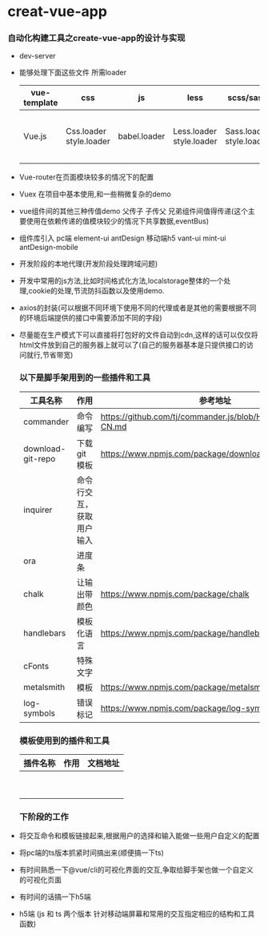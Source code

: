 # creat-vue-app
### 自动化构建工具之create-vue-app的设计与实现

* dev-server

* 能够处理下面这些文件  所需loader

  | vue-template | css                     | js           | less                     | scss/sass                | img                              | font        |
  | ------------ | ----------------------- | ------------ | ------------------------ | ------------------------ | -------------------------------- | ----------- |
  | Vue.js       | Css.loader style.loader | babel.loader | Less.loader style.loader | Sass.loader style.loader | file-loader image-webpack-loader | file.loader |

* Vue-router在页面模块较多的情况下的配置

* Vuex  在项目中基本使用,和一些稍微复杂的demo

* vue组件间的其他三种传值demo  父传子  子传父 兄弟组件间值得传递(这个主要使用在依赖传递的值模块较少的情况下共享数据,eventBus)

* 组件库引入 pc端 element-ui antDesign  移动端h5 vant-ui mint-ui antDesign-mobile

* 开发阶段的本地代理(开发阶段处理跨域问题)

* 开发中常用的js方法,比如时间格式化方法,localstorage整体的一个处理,cookie的处理,节流防抖函数以及使用demo.

* axios的封装(可以根据不同环境下使用不同的代理或者是其他的需要根据不同的环境后端提供的接口中需要添加不同的字段)

* 尽量能在生产模式下可以直接将打包好的文件自动到cdn,这样的话可以仅仅将html文件放到自己的服务器上就可以了(自己的服务器基本是只提供接口的访问就行,节省带宽)

  ### 以下是脚手架用到的一些插件和工具

  | 工具名称          | 作用                     | 参考地址                                                     |
  | ----------------- | ------------------------ | ------------------------------------------------------------ |
  | commander         | 命令编写                 | https://github.com/tj/commander.js/blob/HEAD/Readme_zh-CN.md |
  | download-git-repo | 下载git模板              | https://www.npmjs.com/package/download-git-repo              |
  | inquirer          | 命令行交互，获取用户输入 |                                                              |
  | ora               | 进度条                   |                                                              |
  | chalk             | 让输出带颜色             | https://www.npmjs.com/package/chalk                          |
  | handlebars        | 模板化语言               | https://www.npmjs.com/package/handlebars                     |
  | cFonts            | 特殊文字                 |                                                              |
  | metalsmith        | 模板                     | https://www.npmjs.com/package/metalsmith                     |
  | log-symbols       | 错误标记                 | https://www.npmjs.com/package/log-symbols                    |

  ### 模板使用到的插件和工具

  | 插件名称 | 作用 | 文档地址 |
  | -------- | ---- | -------- |
  |          |      |          |
  |          |      |          |
  |          |      |          |
  |          |      |          |
  |          |      |          |
  |          |      |          |
  |          |      |          |
  |          |      |          |
  |          |      |          |

  ### 下阶段的工作
 * 将交互命令和模板链接起来,根据用户的选择和输入能做一些用户自定义的配置  
 * 将pc端的ts版本抓紧时间搞出来(顺便搞一下ts)
 * 有时间熟悉一下@vue/cli的可视化界面的交互,争取给脚手架也做一个自定义的可视化页面
 * 有时间的话搞一下h5端
  * h5端 (js 和 ts 两个版本 针对移动端屏幕和常用的交互指定相应的结构和工具函数)



